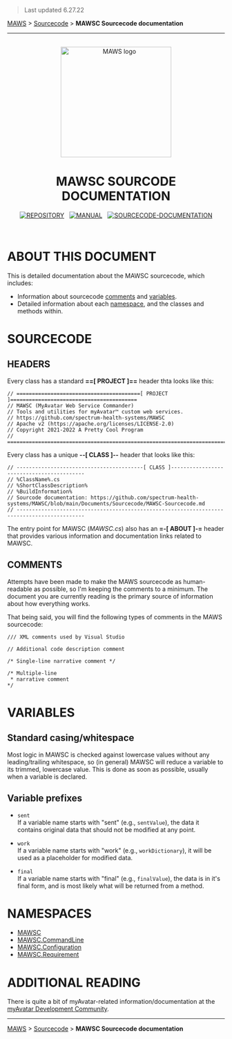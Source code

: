 > Last updated 6.27.22

[MAWS](https://github.com/spectrum-health-systems/MAWSC) &gt; [Sourcecode](../Sourcecode/MAWSC-Sourcecode.md) &gt;  **MAWSC Sourcecode documentation**

***

<br>

<div align="center">

  <img src="../../.github/Resources/Assets/Logos/maws-logo-commander-512x256.png" alt="MAWS logo" width="256">
  <h1> 
    MAWSC SOURCODE DOCUMENTATION
  </h1>

  [![REPOSITORY](https://img.shields.io/badge/REPOSITORY-550055?style=for-the-badge)](https://github.com/spectrum-health-systems/MAWSC)&nbsp;&nbsp;&nbsp;[![MANUAL](https://img.shields.io/badge/MANUAL-550055?style=for-the-badge)](../Manual/MAWSC-Manual.md)&nbsp;&nbsp;&nbsp;[![SOURCECODE-DOCUMENTATION](https://img.shields.io/badge/SOURCECODE%20DOCUMENTATION-8e008e?style=for-the-badge)](MAWSC-Sourcecode.md)

</div>

<br>

# ABOUT THIS DOCUMENT
This is detailed documentation about the MAWSC sourcecode, which includes:

* Information about sourcecode [comments](#sourcecode-comments) and [variables](#variables).
* Detailed information about each [namespace](#namespaces), and the classes and methods within.

# SOURCECODE

## HEADERS
Every class has a standard **==[ PROJECT ]==** header thta looks like this:
```
// ========================================[ PROJECT ]=========================================
// MAWSC (MyAvatar Web Service Commander)
// Tools and utilities for myAvatar™ custom web services.
// https://github.com/spectrum-health-systems/MAWSC
// Apache v2 (https://apache.org/licenses/LICENSE-2.0)
// Copyright 2021-2022 A Pretty Cool Program
// ============================================================================================
```

Every class has a unique **--[ CLASS ]--** header that looks like this:
```
// -----------------------------------------[ CLASS ]------------------------------------------
// %ClassName%.cs
// %ShortClassDescription%
// %BuildInformation%
// Sourcode documentation: https://github.com/spectrum-health-systems/MAWSC/blob/main/Documents/Sourcecode/MAWSC-Sourcecode.md
// --------------------------------------------------------------------------------------------
```

The entry point for MAWSC (*MAWSC.cs*) also has an **=-[ ABOUT ]-=** header that provides various information and documentation links related to MAWSC. 

## COMMENTS
Attempts have been made to make the MAWS sourcecode as human-readable as possible, so I'm keeping the comments to a minimum. The document you are currently reading is the primary source of information about how everything works.

That being said, you will find the following types of comments in the MAWS sourcecode:
```
/// XML comments used by Visual Studio

// Additional code description comment

/* Single-line narrative comment */

/* Multiple-line
 * narrative comment
*/

```

# VARIABLES

##  Standard casing/whitespace
Most logic in MAWSC is checked against lowercase values without any leading/trailing whitespace, so (in general) MAWSC will reduce a variable to its trimmed, lowercase value. This is done as soon as possible, usually when a variable is declared.

## Variable prefixes

* `sent`<br>
If a variable name starts with "sent" (e.g., `sentValue`), the data it contains original data that should not be modified at any point.

* `work`<br>
If a variable name starts with "work" (e.g., `workDictionary`), it will be used as a placeholder for modified data. 

* `final`<br>
If a variable name starts with "final" (e.g., `finalValue`), the data is in it's final form, and is most likely what will be returned from a method.

# NAMESPACES
* [MAWSC](MAWSC.md)
* [MAWSC.CommandLine](MAWS.CommandLine.md)
* [MAWSC.Configuration](MAWS.Configuration.md)
* [MAWSC.Requirement](MAWS.Requirement.md)

# ADDITIONAL READING
There is quite a bit of myAvatar-related information/documentation at the [myAvatar Development Community](
https://github.com/myAvatar-Development-Community/).

***

[MAWS](https://github.com/spectrum-health-systems/MAWSC) &gt; [Sourcecode](../Sourcecode/MAWSC-Sourcecode.md) &gt;  **MAWSC Sourcecode documentation**